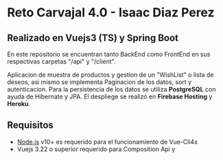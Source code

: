 # Reto Carvajal 4.0 - Isaac Diaz Perez
## Realizado en Vuejs3 (TS) y Spring Boot

En este repositorio se encuentran tanto BackEnd como FrontEnd en sus respectivas carpetas "/api" y "/client".

Aplicacion de muestra de productos y gestion de un "WishList" o lista de deseos, asi mismo se implementa Paginacion
de los datos, sort y autenticacion. Para la persistencia de los datos se utiliza **PostgreSQL** con ayuda de
Hibernate y JPA. El despliege se realizó en **Firebase Hosting** y **Heroku**.

## Requisitos

- [Node.js](https://nodejs.org/) v10+ es requerido para el funcionamiento de Vue-Cli4x
- Vuejs 3.22 o superior requerido para Composition Api y <script setup>
- Java JDK 11
- Gradle para bajar las dependencias

## Demostracion:

![Login (11)](https://user-images.githubusercontent.com/84527725/155910397-18342b02-94f8-4739-8413-e9d993ab53a6.png)
![Productos (12)](https://user-images.githubusercontent.com/84527725/155910436-f534f17f-46dd-4fb9-9043-3c54debaa068.png)
![Agregar a lista deseos (13)](https://user-images.githubusercontent.com/84527725/155910440-4b839011-149b-4bd9-a210-a3bb51000d49.png)
![Limpiar lista deseos (14)](https://user-images.githubusercontent.com/84527725/155910446-79766bb9-e2ee-44c6-8619-a1b6159da5cf.png)
![Historico (15)](https://user-images.githubusercontent.com/84527725/155910453-06ac7c78-ad19-47d5-b765-acb0464c4d48.png)
  
### Setup BackEnd
```
cd api/
mvn package -Dmaven.test.skip
cd target
java -jar file.jar
```

### Setup Front
```
cd client/
npm run serve
```
#### Nota:
> En el proyecto de Vue se implementa autenticacion con Firebase Auth, si se desea ejecutar
  el proyecto en un entorno local se deben establecer esos valores en: "src/core/firebase.ts"
## Produccion

La aplicacion ya esta deplegada y es accesible en la url:

```sh
https://reto-carvajal.web.app/
```
O
  ```sh
https://reto-carvajal.firebaseapp.com/
```

## Importante!!
Usa el siguiente usuario para poder iniciar sesion: 
- jhondoe@mail.com
- super-secret

## Licencia

MIT
